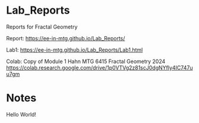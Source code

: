 # Lab_Reports
Reports for Fractal Geometry 



Report: https://ee-in-mtg.github.io/Lab_Reports/

Lab1: https://ee-in-mtg.github.io/Lab_Reports/Lab1.html

Colab: Copy of Module 1 Hahn MTG 6415 Fractal Geometry 2024 
        https://colab.research.google.com/drive/1p0VTVg2z81scJ0dgNYfly4IC747uu7gm
# Notes
Hello World!
